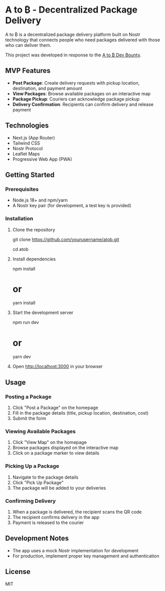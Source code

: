 # A to ₿ - Decentralized Package Delivery

A to ₿ is a decentralized package delivery platform built on Nostr technology that connects people who need packages delivered with those who can deliver them.

This project was developed in response to the [ A to ₿ Dev Bounty](https://github.com/ssmithx/atob/blob/main/bounty.txt).

## MVP Features

- **Post Package**: Create delivery requests with pickup location, destination, and payment amount
- **View Packages**: Browse available packages on an interactive map
- **Package Pickup**: Couriers can acknowledge package pickup
- **Delivery Confirmation**: Recipients can confirm delivery and release payment

## Technologies

- Next.js (App Router)
- Tailwind CSS
- Nostr Protocol
- Leaflet Maps
- Progressive Web App (PWA)

## Getting Started

### Prerequisites

- Node.js 18+ and npm/yarn
- A Nostr key pair (for development, a test key is provided)

### Installation

1. Clone the repository

   git clone https://github.com/yourusername/atob.git

   cd atob

2. Install dependencies

   npm install

   # or

   yarn install

3. Start the development server

   npm run dev

   # or

   yarn dev

4. Open [http://localhost:3000](http://localhost:3000) in your browser

## Usage

### Posting a Package

1. Click "Post a Package" on the homepage
2. Fill in the package details (title, pickup location, destination, cost)
3. Submit the form

### Viewing Available Packages

1. Click "View Map" on the homepage
2. Browse packages displayed on the interactive map
3. Click on a package marker to view details

### Picking Up a Package

1. Navigate to the package details
2. Click "Pick Up Package"
3. The package will be added to your deliveries

### Confirming Delivery

1. When a package is delivered, the recipient scans the QR code
2. The recipient confirms delivery in the app
3. Payment is released to the courier

## Development Notes

- The app uses a mock Nostr implementation for development
- For production, implement proper key management and authentication

## License

MIT
